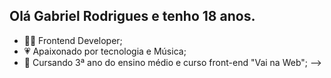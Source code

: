 ## Olá Gabriel Rodrigues e tenho 18 anos. 


- 👩‍💻   Frontend Developer;
- 💗   Apaixonado por tecnologia e Música; 
- 🚀   Cursando 3ª ano do ensino médio e curso front-end "Vai na Web";
-->
